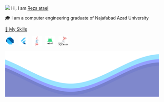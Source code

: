 <p>   <img src="/resources/hi.gif" width="20"> Hi, I am  <a href="https://github.com/reza-ataei">Reza ataei</a></p>

<p>   🎓 I am a computer engineering graduate of Najafabad Azad University <a href="https://iaun.iau.ir/"></p>

<p>   🎯 My Skills</p>

<p align="left">
  <a href= "https://dart.dev/"><img src="/resources/dart.jpg" style="width: 32px; height: 32px; border-radius: 20px"/></a>
  &nbsp;
  <a href= "https://flutter.dev/"><img src="/resources/flutter.png" style="width: 32px; height: 32px"/></a>
  &nbsp;
  <a href= "https://www.java.com/en/"><img src="/resources/java.jpg" style="width: 32px; height: 32px"/></a>
  &nbsp;
  <a href= "https://www.android.com/"><img src="/resources/android.png" style="width: 32px; height: 32px"/></a>
  &nbsp;
  <a href= "https://www.microsoft.com/en-us/sql-server/sql-server-downloads"><img src="/resources/sqlServer.png" style="width: 32px; height: 32px"/></a>
</p>

<img src="/resources/waves.svg" width="100%" height="150">
